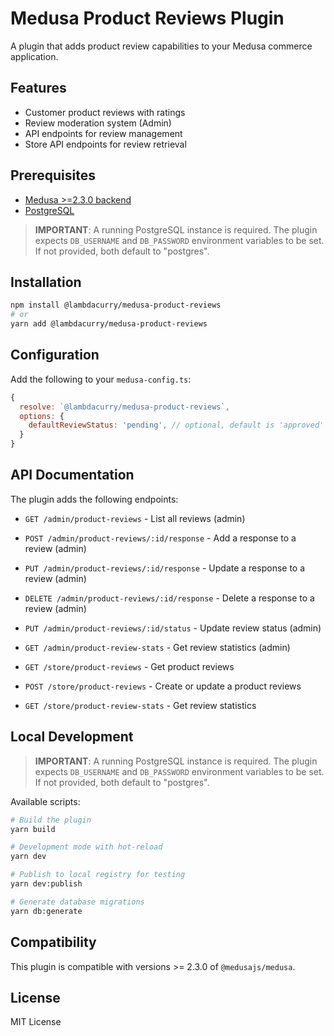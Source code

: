 # Medusa Product Reviews Plugin

A plugin that adds product review capabilities to your Medusa commerce application.

## Features

- Customer product reviews with ratings
- Review moderation system (Admin)
- API endpoints for review management
- Store API endpoints for review retrieval

## Prerequisites

- [Medusa >=2.3.0 backend](https://docs.medusajs.com/development/backend/install)
- [PostgreSQL](https://docs.medusajs.com/development/backend/prepare-environment#postgresql)

> **IMPORTANT**: A running PostgreSQL instance is required. The plugin expects `DB_USERNAME` and `DB_PASSWORD` environment variables to be set. If not provided, both default to "postgres".

## Installation

```bash
npm install @lambdacurry/medusa-product-reviews
# or
yarn add @lambdacurry/medusa-product-reviews
```

## Configuration

Add the following to your `medusa-config.ts`:

```js
{
  resolve: `@lambdacurry/medusa-product-reviews`,
  options: {
    defaultReviewStatus: 'pending', // optional, default is 'approved'
  }
}
```

## API Documentation

The plugin adds the following endpoints:

- `GET /admin/product-reviews` - List all reviews (admin)
- `POST /admin/product-reviews/:id/response` - Add a response to a review (admin)
- `PUT /admin/product-reviews/:id/response` - Update a response to a review (admin)
- `DELETE /admin/product-reviews/:id/response` - Delete a response to a review (admin)
- `PUT /admin/product-reviews/:id/status` - Update review status (admin)
- `GET /admin/product-review-stats` - Get review statistics (admin)


- `GET /store/product-reviews` - Get product reviews
- `POST /store/product-reviews` - Create or update a product reviews
- `GET /store/product-review-stats` - Get review statistics

## Local Development

> **IMPORTANT**: A running PostgreSQL instance is required. The plugin expects `DB_USERNAME` and `DB_PASSWORD` environment variables to be set. If not provided, both default to "postgres".

Available scripts:
```bash
# Build the plugin
yarn build

# Development mode with hot-reload
yarn dev

# Publish to local registry for testing
yarn dev:publish

# Generate database migrations
yarn db:generate
```

## Compatibility

This plugin is compatible with versions >= 2.3.0 of `@medusajs/medusa`.

## License

MIT License
